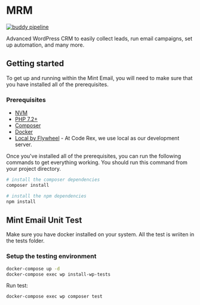# MRM

[![buddy pipeline](https://app.buddy.works/coderexco/mrm/pipelines/pipeline/425158/badge.svg?token=cfd232326529e2521b6007efbc6b046077d450febcbd49f563e05879a6104e0a "buddy pipeline")](https://app.buddy.works/coderexco/mrm/pipelines/pipeline/425158)

Advanced WordPress CRM to easily collect leads, run email campaigns, set up automation, and many more.


## Getting started

To get up and running within the Mint Email, you will need to make sure that you have installed all of the prerequisites.

### Prerequisites

* [NVM](https://github.com/nvm-sh/nvm#installing-and-updating)
* [PHP 7.2+](https://www.php.net/manual/en/install.php)
* [Composer](https://getcomposer.org/doc/00-intro.md)
* [Docker](https://docs.docker.com/desktop/install/mac-install/)
* [Local by Flywheel](https://localwp.com/) - At Code Rex, we use local as our development server.

Once you've installed all of the prerequisites, you can run the following commands to get everything working. You should run this command from your project directory.


```bash
# install the composer dependencies
composer install

# install the npm dependencies
npm install
```

## Mint Email Unit Test

Make sure you have docker installed on your system. All the test is wriiten in the tests folder.

### Setup the testing environment

```bash
docker-compose up -d
docker-compose exec wp install-wp-tests
```

Run test:

```bash
docker-compose exec wp composer test
```

